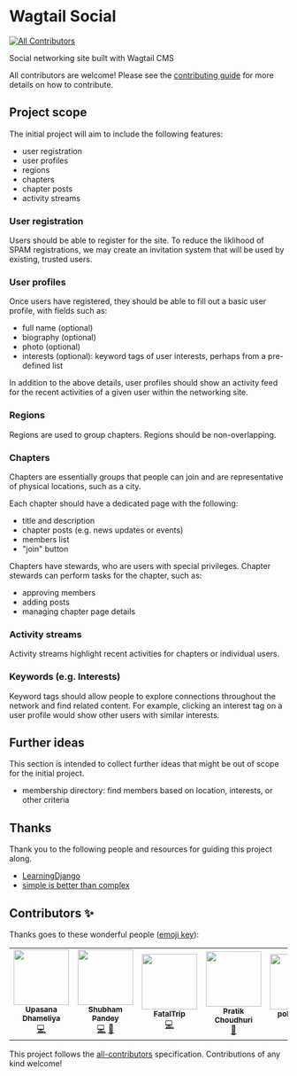 # Wagtail Social
<!-- ALL-CONTRIBUTORS-BADGE:START - Do not remove or modify this section -->
[![All Contributors](https://img.shields.io/badge/all_contributors-5-orange.svg?style=flat-square)](#contributors-)
<!-- ALL-CONTRIBUTORS-BADGE:END -->

Social networking site built with Wagtail CMS

All contributors are welcome! Please see the [contributing guide](CONTRIBUTING.md) for more details on how to contribute.

## Project scope

The initial project will aim to include the following features:

- user registration
- user profiles
- regions
- chapters
- chapter posts
- activity streams

### User registration

Users should be able to register for the site. To reduce the liklihood of SPAM registrations, we may create an invitation system that will be used by existing, trusted users.

### User profiles

Once users have registered, they should be able to fill out a basic user profile, with fields such as:

- full name (optional)
- biography (optional)
- photo (optional)
- interests (optional): keyword tags of user interests, perhaps from a pre-defined list

In addition to the above details, user profiles should show an activity feed for the recent activities of a given user within the networking site.

### Regions

Regions are used to group chapters. Regions should be non-overlapping.

### Chapters

Chapters are essentially groups that people can join and are representative of physical locations, such as a city.

Each chapter should have a dedicated page with the following:

- title and description
- chapter posts (e.g. news updates or events)
- members list
- "join" button

Chapters have stewards, who are users with special privileges. Chapter stewards can perform tasks for the chapter, such as:

- approving members
- adding posts
- managing chapter page details

### Activity streams

Activity streams highlight recent activities for chapters or individual users.

### Keywords (e.g. Interests)

Keyword tags should allow people to explore connections throughout the network and find related content. For example, clicking an interest tag on a user profile would show other users with similar interests.

## Further ideas

This section is intended to collect further ideas that might be out of scope for the initial project.

- membership directory: find members based on location, interests, or other criteria

## Thanks

Thank you to the following people and resources for guiding this project along.

- [LearningDjango](https://learndjango.com/books/)
- [simple is better than complex](https://simpleisbetterthancomplex.com/)

## Contributors ✨

Thanks goes to these wonderful people ([emoji key](https://allcontributors.org/docs/en/emoji-key)):

<!-- ALL-CONTRIBUTORS-LIST:START - Do not remove or modify this section -->
<!-- prettier-ignore-start -->
<!-- markdownlint-disable -->
<table>
  <tr>
    <td align="center"><a href="https://github.com/Upasanadhameliya"><img src="https://avatars.githubusercontent.com/u/28010398?v=4?s=100" width="100px;" alt=""/><br /><sub><b>Upasana Dhameliya</b></sub></a><br /><a href="https://github.com/brylie/wagtail-social-network/commits?author=Upasanadhameliya" title="Code">💻</a></td>
    <td align="center"><a href="http://sp35.github.io/"><img src="https://avatars.githubusercontent.com/u/51958314?v=4?s=100" width="100px;" alt=""/><br /><sub><b>Shubham Pandey</b></sub></a><br /><a href="https://github.com/brylie/wagtail-social-network/commits?author=sp35" title="Code">💻</a> <a href="#design-sp35" title="Design">🎨</a></td>
    <td align="center"><a href="https://github.com/FatalTrip"><img src="https://avatars.githubusercontent.com/u/76202685?v=4?s=100" width="100px;" alt=""/><br /><sub><b>FatalTrip</b></sub></a><br /><a href="https://github.com/brylie/wagtail-social-network/commits?author=FatalTrip" title="Code">💻</a></td>
    <td align="center"><a href="https://github.com/CodeBunny09"><img src="https://avatars.githubusercontent.com/u/87966100?v=4?s=100" width="100px;" alt=""/><br /><sub><b>Pratik Choudhuri</b></sub></a><br /><a href="https://github.com/brylie/wagtail-social-network/commits?author=CodeBunny09" title="Documentation">📖</a></td>
    <td align="center"><a href="https://github.com/polynoman"><img src="https://avatars.githubusercontent.com/u/25401827?v=4?s=100" width="100px;" alt=""/><br /><sub><b>polynoman</b></sub></a><br /><a href="https://github.com/brylie/wagtail-social-network/commits?author=polynoman" title="Code">💻</a></td>
  </tr>
</table>

<!-- markdownlint-restore -->
<!-- prettier-ignore-end -->

<!-- ALL-CONTRIBUTORS-LIST:END -->

This project follows the [all-contributors](https://github.com/all-contributors/all-contributors) specification. Contributions of any kind welcome!
